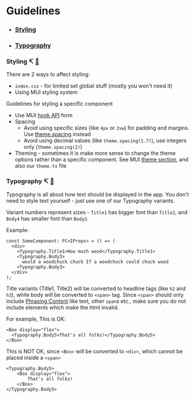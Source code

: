 # Guidelines<a id="guidelines"></a>

- ### [Styling](#styling)
- ### [Typography](#typography)

### Styling ↸ <a id="styling"></a> [🔼](#guidelines)

There are 2 ways to affect styling:

* `index.css` - for limited set global stuff (mostly you won't need it)
* Using MUI styling system

Guidelines for styling a specific component

* Use MUI [hook API](https://mui.com/styles/basics/#hook-api) form
* Spacing
  - Avoid using specific sizes (like `4px` or `2vw`) for padding and margins.
    Use [theme.spacing](https://mui.com/customization/spacing/) instead
  - Avoid using decimal values (like `theme.spacing(1.7)`), use integers only (`theme.spacing(2)`)
* Theming - sometimes it is make more sense to change the theme options rather than a specific component. See
  MUI [theme section](https://mui.com/customization/theming/), and also our `theme.ts` file

### Typography ↸ <a id="typography"></a> [🔼](#guidelines)

Typography is all about how text should be displayed in the app. You don't need to style text yourself - just use one of
our Typography variants.

Variant numbers represent sizes - `Title1` has bigger font than `Title2`, and `Body4` has smaller font than `Body2`.

Example:

```
const SomeComponent: FC<IProps> = () => (
  <div>
    <Typography.Title1>How much wood</Typography.Title1>
    <Typography.Body3>
      would a woodchuck chuck If a woodchuck could chuck wood
    <Typography.Body3>
  </div>
);
```

Title variants (Title1, Title2) will be converted to headline tags (like `h2` and `h3`),
while body will be converted to `<span>` tag. Since `<span>` should only include [Phrasing Content](https://developer.mozilla.org/en-US/docs/Web/Guide/HTML/Content_categories#Phrasing_content) like text, other `span`s etc., make sure you do not include elements which make the html invalid.

For example, This is OK:

```
<Box display="flex">
  <Typography.Body5>That's all folks!</Typography.Body5>
</Box>
```

This is NOT OK, since `<Box>` will be converted to `<div>`, which cannot be placed inside a `<span>`

```
<Typography.Body5>
	<Box display="flex">
		That's all folks!
	</Box>
</Typography.Body5>
```
